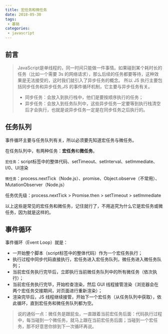 ```yaml
---
title: 宏任务和微任务
date: 2018-05-30
tags:
 - 基础        
categories: 
 - javascript
---
```


## 前言

> JavaScript是单线程的，同一时间只能做一件事情。如果碰到某个耗时长的任务（比如一个需要 3s 的网络请求），那么后续的任务都要等待，这种效果是无法接受的，这时我们就引入了异步任务的概念。
 所以 JS 执行主要包括同步任务和异步任务,JS 的事件循环机制，它主要与异步任务有关。
> + 同步任务：会放入到执行栈中，他们是要按顺序执行的任务；
> + 异步任务：会放入到任务队列中，这些异步任务一定要等到执行栈清空后才会执行，也就是说异步任务一定是在同步任务之后执行的。

## 任务队列
事件循环主要与任务队列有关，所以必须要先知道宏任务与微任务。

在任务队列中，有两种任务：**宏任务**和**微任务**。

`宏任务`：script标签中的整体代码、setTimeout、setInterval、setImmediate、I/0、UI渲染

`微任务`：process.nextTick（Node.js）、promise、Object.observe（不常用）、MutationObserver（Node.js）

任务优先级：process.nextTick > Promise.then > setTimeout > setImmediate

以上这些是常见的宏任务和微任务，记住就行了，不用追究为什么它是宏任务或微任务，因为就是这样的。
## 事件循环
事件循环（Event Loop）就是：
+ 一开始整个脚本（script标签中的整体代码）作为一个宏任务执行；
+ 执行过程中同步代码直接执行，宏任务进入宏任务队列，微任务进入微任务队列；
+ 当前宏任务执行完毕后，立即执行当前微任务队列中的所有微任务（依次执行）；
+ 当前宏任务执行完毕，开始检查渲染，然后 GUI 线程接管渲染（浏览器会在两个宏任务交接期间，对页面进行重新渲染）；
+ 渲染完毕后，JS 线程继续接管，开始下一个宏任务（从任务队列中获取），依此循环，直到宏任务和微任务队列都为空。
> 说的通俗一点：微任务是跟屁虫，一直跟着当前宏任务后面：代码执行过程中，每当碰到一个微任务，就马上跟在当前宏任务后面；当碰到一个宏任务，那不好意思你排到下一次循环再说。